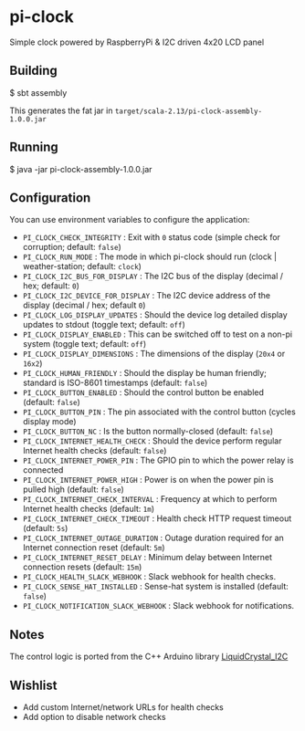# pi-clock

Simple clock powered by RaspberryPi & I2C driven 4x20 LCD panel

## Building

$ sbt assembly

This generates the fat jar in `target/scala-2.13/pi-clock-assembly-1.0.0.jar`

## Running

$ java -jar pi-clock-assembly-1.0.0.jar

## Configuration

You can use environment variables to configure the application:
- `PI_CLOCK_CHECK_INTEGRITY` : Exit with `0` status code (simple check for corruption; default: `false`)
- `PI_CLOCK_RUN_MODE` : The mode in which pi-clock should run (clock | weather-station; default: `clock`)
- `PI_CLOCK_I2C_BUS_FOR_DISPLAY` : The I2C bus of the display (decimal / hex; default: `0`)
- `PI_CLOCK_I2C_DEVICE_FOR_DISPLAY` : The I2C device address of the display (decimal / hex; default `0`)
- `PI_CLOCK_LOG_DISPLAY_UPDATES` : Should the device log detailed display updates to stdout (toggle text; default: `off`)
- `PI_CLOCK_DISPLAY_ENABLED` : This can be switched off to test on a non-pi system (toggle text; default: `off`)
- `PI_CLOCK_DISPLAY_DIMENSIONS` : The dimensions of the display (`20x4` or `16x2`)
- `PI_CLOCK_HUMAN_FRIENDLY` : Should the display be human friendly; standard is ISO-8601 timestamps (default: `false`)
- `PI_CLOCK_BUTTON_ENABLED` : Should the control button be enabled (default: `false`)
- `PI_CLOCK_BUTTON_PIN` : The pin associated with the control button (cycles display mode)
- `PI_CLOCK_BUTTON_NC` : Is the button normally-closed (default: `false`)
- `PI_CLOCK_INTERNET_HEALTH_CHECK` : Should the device perform regular Internet health checks (default: `false`)
- `PI_CLOCK_INTERNET_POWER_PIN` : The GPIO pin to which the power relay is connected
- `PI_CLOCK_INTERNET_POWER_HIGH` : Power is on when the power pin is pulled high (default: `false`)
- `PI_CLOCK_INTERNET_CHECK_INTERVAL` : Frequency at which to perform Internet health checks (default: `1m`)
- `PI_CLOCK_INTERNET_CHECK_TIMEOUT` : Health check HTTP request timeout (default: `5s`)
- `PI_CLOCK_INTERNET_OUTAGE_DURATION` : Outage duration required for an Internet connection reset (default: `5m`)
- `PI_CLOCK_INTERNET_RESET_DELAY` : Minimum delay between Internet connection resets (default: `15m`)
- `PI_CLOCK_HEALTH_SLACK_WEBHOOK` : Slack webhook for health checks.
- `PI_CLOCK_SENSE_HAT_INSTALLED` : Sense-hat system is installed (default: `false`)
- `PI_CLOCK_NOTIFICATION_SLACK_WEBHOOK` : Slack webhook for notifications.

## Notes

The control logic is ported from the C++ Arduino library [LiquidCrystal_I2C](https://github.com/marcoschwartz/LiquidCrystal_I2C.git)

## Wishlist

* Add custom Internet/network URLs for health checks
* Add option to disable network checks
